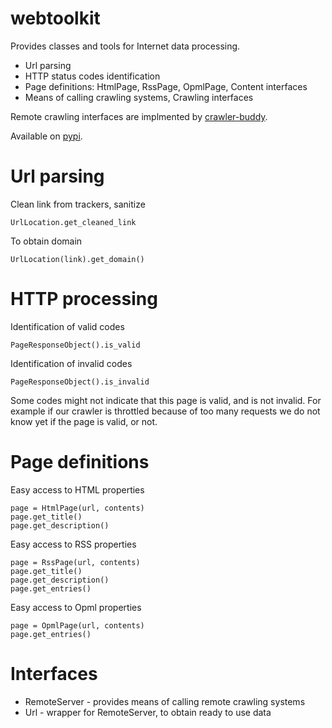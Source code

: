 # webtoolkit

Provides classes and tools for Internet data processing.

 - Url parsing
 - HTTP status codes identification
 - Page definitions: HtmlPage, RssPage, OpmlPage, Content interfaces
 - Means of calling crawling systems, Crawling interfaces

Remote crawling interfaces are implmented by [crawler-buddy](https://google.com/rumca-js/crawler-buddy).

Available on [pypi](https://pypi.org/project/webtoolkit).


# Url parsing

Clean link from trackers, sanitize
```
UrlLocation.get_cleaned_link
```

To obtain domain
```
UrlLocation(link).get_domain()
```

# HTTP processing

Identification of valid codes
```
PageResponseObject().is_valid
```

Identification of invalid codes
```
PageResponseObject().is_invalid
```

Some codes might not indicate that this page is valid, and is not invalid. For example if our crawler is throttled because of too many requests we do not know yet if the page is valid, or not.

# Page definitions

Easy access to HTML properties
```
page = HtmlPage(url, contents)
page.get_title()
page.get_description()
```

Easy access to RSS properties
```
page = RssPage(url, contents)
page.get_title()
page.get_description()
page.get_entries()
```

Easy access to Opml properties
```
page = OpmlPage(url, contents)
page.get_entries()
```

# Interfaces

 - RemoteServer - provides means of calling remote crawling systems
 - Url - wrapper for RemoteServer, to obtain ready to use data
